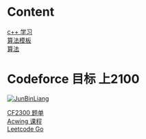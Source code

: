 # Content
[c++ 学习 ](https://github.com/JunBinLiang/cpp-algorithm/tree/main/cpp)  <br/>
[算法模板 ](https://github.com/JunBinLiang/cpp-algorithm/tree/main/template)  <br/>
[算法 ](https://github.com/JunBinLiang/cpp-algorithm/tree/main/algorithm)  <br/>

# Codeforce 目标 上2100
[![JunBinLiang](https://img.shields.io/badge/JunBinLiang-Expert%201817-blue?style=for-the-badge)](https://codeforces.com/profile/JunBinLiang) <br/>

[CF2300 题单](https://codeforces.com/problemset?tags=2300-2300) <br/>
[Acwing 课程](https://www.acwing.com/activity/content/introduction/32/) <br/>
[Leetcode Go](https://github.com/JunBinLiang/LC-Go) <br/>

